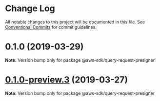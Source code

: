 # Change Log

All notable changes to this project will be documented in this file.
See [Conventional Commits](https://conventionalcommits.org) for commit guidelines.

# 0.1.0 (2019-03-29)

**Note:** Version bump only for package @aws-sdk/query-request-presigner





# [0.1.0-preview.3](https://github.com/aws/aws-sdk-js-v3/compare/@aws-sdk/query-request-presigner@0.1.0-preview.2...@aws-sdk/query-request-presigner@0.1.0-preview.3) (2019-03-27)

**Note:** Version bump only for package @aws-sdk/query-request-presigner
